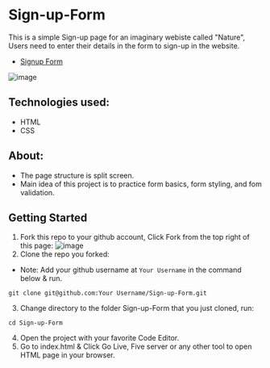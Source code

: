 # Sign-up-Form
This is a simple Sign-up page for an imaginary webiste called "Nature", Users need to enter their details in the form to sign-up in the website. 

- [Signup Form](https://alifahed.github.io/Sign-up-Form/)

![image](https://user-images.githubusercontent.com/90851899/194613018-a00fde08-7d1f-4d4e-b6e1-a52f87b61a29.png)


## Technologies used: 
- HTML
- CSS

## About:
- The page structure is split screen.
- Main idea of this project is to practice form basics, form styling, and fom validation.

## Getting Started
1. Fork this repo to your github account, Click Fork from the top right of this page:
![image](https://user-images.githubusercontent.com/90851899/194615135-17e8efd0-2cf1-46da-bd9b-aa01e8581eba.png)
2. Clone the repo you forked:
- Note: Add your github username at ```Your Username``` in the command below & run.
```
git clone git@github.com:Your Username/Sign-up-Form.git
```
3. Change directory to the folder Sign-up-Form that you just cloned, run:
```
cd Sign-up-Form
```
4. Open the project with your favorite Code Editor.
5. Go to index.html & Click Go Live, Five server or any other tool to open HTML page in your browser.
